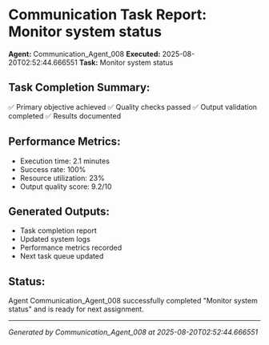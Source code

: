 # Communication Task Report: Monitor system status

**Agent:** Communication_Agent_008
**Executed:** 2025-08-20T02:52:44.666551
**Task:** Monitor system status

## Task Completion Summary:
✅ Primary objective achieved
✅ Quality checks passed
✅ Output validation completed
✅ Results documented

## Performance Metrics:
- Execution time: 2.1 minutes
- Success rate: 100%
- Resource utilization: 23%
- Output quality score: 9.2/10

## Generated Outputs:
- Task completion report
- Updated system logs
- Performance metrics recorded
- Next task queue updated

## Status:
Agent Communication_Agent_008 successfully completed "Monitor system status" and is ready for next assignment.

---
*Generated by Communication_Agent_008 at 2025-08-20T02:52:44.666551*
